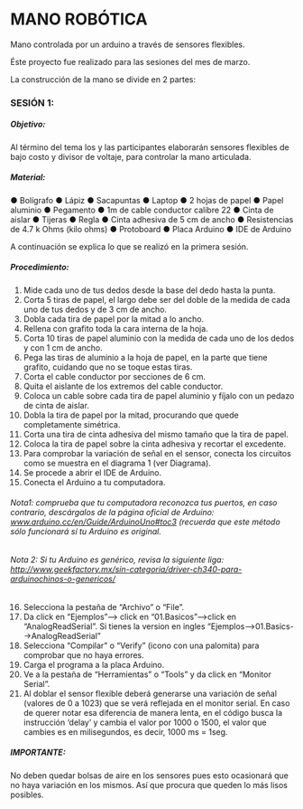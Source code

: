 # MANO ROBÓTICA
Mano controlada por un arduino a través de sensores flexibles.

Éste proyecto fue realizado para las sesiones del mes de marzo.

La construcción de la mano se divide en 2 partes:

### SESIÓN 1:

##### Objetivo:

Al término del tema los y las participantes elaborarán sensores flexibles de bajo costo y divisor
de voltaje, para controlar la mano articulada.

##### Material:

● Bolígrafo
● Lápiz
● Sacapuntas
● Laptop
● 2 hojas de papel
● Papel aluminio
● Pegamento
● 1m de cable conductor calibre 22
● Cinta de aislar
● Tijeras
● Regla
● Cinta adhesiva de 5 cm de ancho
● Resistencias de 4.7 k Ohms (kilo ohms)
● Protoboard
● Placa Arduino
● IDE de Arduino

A continuación se explica lo que se realizó en la primera sesión.

##### Procedimiento:

1. Mide cada uno de tus dedos desde la base del dedo hasta la punta.
2. Corta 5 tiras de papel, el largo debe ser del doble de la medida de cada uno de tus dedos y de 3 cm de ancho.
3. Dobla cada tira de papel por la mitad a lo ancho.
4. Rellena con grafito toda la cara interna de la hoja.
5. Corta 10 tiras de papel aluminio con la medida de cada uno de los dedos y con 1 cm de ancho.
6. Pega las tiras de aluminio a la hoja de papel, en la parte que tiene grafito, cuidando que no se toque estas tiras.
7. Corta el cable conductor por secciones de 6 cm.
8. Quita el aislante de los extremos del cable conductor.
9. Coloca un cable sobre cada tira de papel aluminio y fíjalo con un pedazo de cinta de aislar.
10. Dobla la tira de papel por la mitad, procurando que quede completamente simétrica.
11. Corta una tira de cinta adhesiva del mismo tamaño que la tira de papel.
12. Coloca la tira de papel sobre la cinta adhesiva y recortar el excedente.
13. Para comprobar la variación de señal en el sensor, conecta los circuitos como se muestra en el diagrama 1 (ver Diagrama).
14. Se procede a abrir el IDE de Arduino.
15. Conecta el Arduino a tu computadora.

###### Nota1: comprueba que tu computadora reconozca tus puertos, en caso contrario, descárgalos de la página oficial de Arduino: www.arduino.cc/en/Guide/ArduinoUno#toc3 (recuerda que este método sólo funcionará sí tu Arduino es original.

###### Nota 2: Si tu Arduino es genérico, revisa la siguiente liga: http://www.geekfactory.mx/sin-categoria/driver-ch340-para-arduinochinos-o-genericos/

16. Selecciona la pestaña de “Archivo” o “File”.
17. Da click en “Ejemplos”--> click en “01.Basicos”-->click en “AnalogReadSerial”. Si tienes la version en ingles “Ejemplos-->01.Basics-->AnalogReadSerial”
18. Selecciona “Compilar” o “Verify” (icono con una palomita) para comprobar que no haya errores.
19. Carga el programa a la placa Arduino.
20. Ve a la pestaña de “Herramientas” o “Tools” y da click en “Monitor Serial”.
21. Al doblar el sensor flexible deberá generarse una variación de señal (valores de 0 a 1023) que se verá reflejada en el monitor serial. En caso de querer notar esa diferencia de manera lenta, en el código busca la instrucción ‘delay’ y cambia el valor por 1000 o 1500, el valor que cambies es en milisegundos, es decir, 1000 ms = 1seg.

##### IMPORTANTE:
No deben quedar bolsas de aire en los sensores pues esto ocasionará que no haya variación en los mismos. Así que procura que queden lo más lisos posibles.


